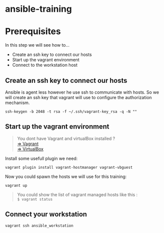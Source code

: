 
# ansible-training

# Prerequisites

In this step we will see how to...

- Create an ssh key to connect our hosts
- Start up the vagrant environment
- Connect to the workstation host

## Create an ssh key to connect our hosts

Ansible is agent less however he use ssh to communicate with hosts. So we will create an ssh key that vagrant will use to configure the authorization mechanism.

```Shell
ssh-keygen -b 2048 -t rsa -f ~/.ssh/vagrant-key_rsa -q -N ""
```

## Start up the vagrant environment

> You dont have Vagrant and virtualBox installed ? </br>
[=> Vagrant](https://www.vagrantup.com/downloads.html)</br>
[=> VirtualBox](https://www.virtualbox.org/wiki/Downloads)

Install some usefull plugin we need:

```Shell
vagrant plugin install vagrant-hostmanager vagrant-vbguest
```

Now you could spawn the hosts we will use for this training:

```Shell
vagrant up
```

> You could show the list of vagrant managed hosts like this :</br>
> `$ vagrant status`

## Connect your workstation

```Shell
vagrant ssh ansible_workstation
```